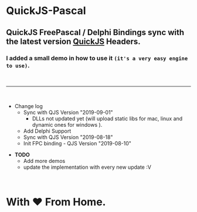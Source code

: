 # QuickJS-Pascal

## QuickJS FreePascal / Delphi Bindings sync with the latest version   [QuickJS](https://bellard.org/quickjs) Headers.

### I added a small demo in how to use it ```(it's a very easy engine to use)```.

<br><hr><br>

* Change log
  - Sync with QJS Version "2019-09-01" 
    - DLLs not updated yet (will upload static libs for mac, linux and dynamic ones for windows ).
  - Add Delphi Support
  - Sync with QJS Version "2019-08-18"
  - Init FPC binding - QJS Version "2019-08-10"

- **TODO**
  - Add more demos
  - update the implementation with every new update :V 

<br>

# With ❤️ From Home.
